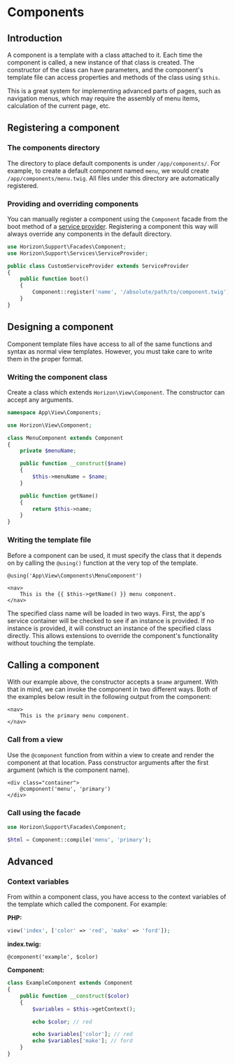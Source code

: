 # Components

## Introduction

A component is a template with a class attached to it. Each time the component is called, a new instance of
that class is created. The constructor of the class can have parameters, and the component's template file can access
properties and methods of the class using `$this`.

This is a great system for implementing advanced parts of pages, such as navigation menus, which may require the
assembly of menu items, calculation of the current page, etc.

## Registering a component

### The components directory

The directory to place default components is under `/app/components/`. For example, to create a default component named
`menu`, we would create `/app/components/menu.twig`. All files under this directory are automatically registered.

### Providing and overriding components

You can manually register a component using the `Component` facade from the boot method of a
[service provider](../architecture/providers.md). Registering a component this way will always override any components
in the default directory.

```php
use Horizon\Support\Facades\Component;
use Horizon\Support\Services\ServiceProvider;

public class CustomServiceProvider extends ServiceProvider
{
    public function boot()
    {
        Component::register('name', '/absolute/path/to/component.twig');
    }
}
```

## Designing a component

Component template files have access to all of the same functions and syntax as normal view templates. However, you
must take care to write them in the proper format.

### Writing the component class

Create a class which extends `Horizon\View\Component`. The constructor can accept any arguments.

```php
namespace App\View\Components;

use Horizon\View\Component;

class MenuComponent extends Component
{
    private $menuName;

    public function __construct($name)
    {
        $this->menuName = $name;
    }

    public function getName()
    {
        return $this->name;
    }
}
```

### Writing the template file

Before a component can be used, it must specify the class that it depends on by calling the `@using()` function at the
very top of the template.

```twig
@using('App\View\Components\MenuComponent')

<nav>
    This is the {{ $this->getName() }} menu component.
</nav>
```

The specified class name will be loaded in two ways. First, the app's service container will be checked to see if an
instance is provided. If no instance is provided, it will construct an instance of the specified class directly. This
allows extensions to override the component's functionality without touching the template.

## Calling a component

With our example above, the constructor accepts a `$name` argument. With that in mind, we can invoke the component
in two different ways. Both of the examples below result in the following output from the component:

```twig
<nav>
    This is the primary menu component.
</nav>
```

### Call from a view

Use the `@component` function from within a view to create and render the component at that location. Pass constructor
arguments after the first argument (which is the component name).

```twig
<div class="container">
    @component('menu', 'primary')
</div>
```

### Call using the facade

```php
use Horizon\Support\Facades\Component;

$html = Component::compile('menu', 'primary');
```

## Advanced

### Context variables

From within a component class, you have access to the context variables of the template which called the component. For
example:

**PHP:**
```php
view('index', ['color' => 'red', 'make' => 'ford']);
```

**index.twig:**
```twig
@component('example', $color)
```

**Component:**
```php
class ExampleComponent extends Component
{
    public function __construct($color)
    {
        $variables = $this->getContext();

        echo $color; // red

        echo $variables['color']; // red
        echo $variables['make']; // ford
    }
}
```
